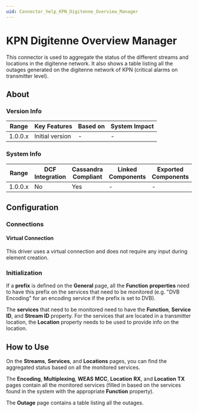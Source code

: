 ```yaml
---
uid: Connector_help_KPN_Digitenne_Overview_Manager
---
```


# KPN Digitenne Overview Manager

This connector is used to aggregate the status of the different streams and locations in the digitenne network. It also shows a table listing all the outages generated on the digitenne network of KPN (critical alarms on transmitter level).

## About

### Version Info

| **Range** | **Key Features** | **Based on** | **System Impact** |
|-----------|------------------|--------------|-------------------|
| 1.0.0.x   | Initial version  | \-           | \-                |

### System Info

| **Range** | **DCF Integration** | **Cassandra Compliant** | **Linked Components** | **Exported Components** |
|-----------|---------------------|-------------------------|-----------------------|-------------------------|
| 1.0.0.x   | No                  | Yes                     | \-                    | \-                      |

## Configuration

### Connections

#### Virtual Connection

This driver uses a virtual connection and does not require any input during element creation.

### Initialization

If a **prefix** is defined on the **General** page, all the **Function** **properties** need to have this prefix on the services that need to be monitored (e.g. "DVB Encoding" for an encoding service if the prefix is set to DVB).

The **services** that need to be monitored need to have the **Function**, **Service ID**, and **Stream ID** property. For the services that are located in a transmitter location, the **Location** property needs to be used to provide info on the location.

## How to Use

On the **Streams**, **Services**, and **Locations** pages, you can find the aggregated status based on all the monitored services.

The **Encoding**, **Multiplexing**, **WEAS** **MCC**, **Location** **RX**, and **Location** **TX** pages contain all the monitored services (filled in based on the services found in the system with the appropriate **Function** property).

The **Outage** page contains a table listing all the outages.
